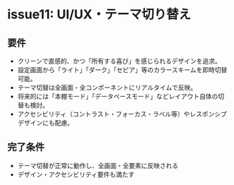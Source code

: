 # issue11: UI/UX・テーマ切り替え

## 要件
- クリーンで直感的、かつ「所有する喜び」を感じられるデザインを追求。
- 設定画面から「ライト」「ダーク」「セピア」等のカラースキームを即時切替可能。
- テーマ切替は全画面・全コンポーネントにリアルタイムで反映。
- 将来的には「本棚モード」「データベースモード」などレイアウト自体の切替も検討。
- アクセシビリティ（コントラスト・フォーカス・ラベル等）やレスポンシブデザインにも配慮。

## 完了条件
- テーマ切替が正常に動作し、全画面・全要素に反映される
- デザイン・アクセシビリティ要件も満たす
